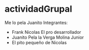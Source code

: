# actividadGrupal
Me lo pela Juanito
Integrantes:
* Frank Nicolas El pro desarrollador
* Juanito Pela la Verga Molina Junior
* El pito pequeño de Nicolas
